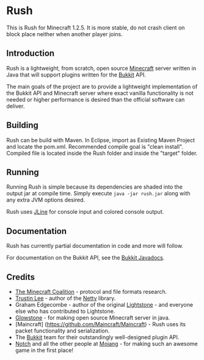 Rush
==========

This is Rush for Minecraft 1.2.5. It is more stable, do not crash client on block place neither when another player joins.

Introduction
------------

Rush is a lightweight, from scratch, open source
[Minecraft](http://minecraft.net) server written in Java that will support plugins
written for the [Bukkit](http://bukkit.org) API.

The main goals of the project are to provide a lightweight implementation
of the Bukkit API and Minecraft server where exact vanilla functionality is
not needed or higher performance is desired than the official software can
deliver.

Building
--------

Rush can be build with Maven.
In Eclipse, import as Existing Maven Project and locate the pom.xml.
Recommended compile goal is "clean install".
Compiled file is located inside the Rush folder and inside the "target" folder.


Running
-------

Running Rush is simple because its dependencies are shaded into the output
jar at compile time. Simply execute `java -jar rush.jar` along with any
extra JVM options desired.

Rush uses [JLine](http://jline.sf.net) for console input and colored
console output. 

Documentation
-------------

Rush has currently partial documentation in code and more will follow.

For documentation on the Bukkit API, see the
[Bukkit Javadocs](http://jd.bukkit.org/).

Credits
-------

 * [The Minecraft Coalition](http://wiki.vg/wiki) - protocol and file formats
   research.
 * [Trustin Lee](http://gleamynode.net) - author of the
   [Netty](http://jboss.org/netty) library.
 * Graham Edgecombe - author of the original
   [Lightstone](https://github.com/grahamedgecombe/lightstone) - and everyone
   else who has contributed to Lightstone.
 * [Glowstone](https://github.com/SpaceManiac/Glowstone) - for making open source Minecraft server in java.
 * [Maincraft] (https://github.com/Maincraft/Maincraft) - Rush uses its packet functionality and serialization.
 * The [Bukkit](http://bukkit.org) team for their outstandingly well-designed
   plugin API.
 * [Notch](http://mojang.com/notch) and all the other people at
   [Mojang](http://mojang.com) - for making such an awesome game in the first
   place!
